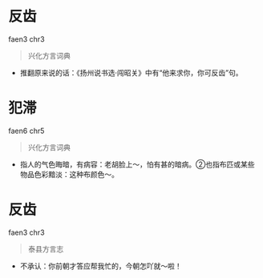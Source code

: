 # 反齿
faen3 chr3
> 兴化方言词典
- 推翻原来说的话：《扬州说书选·闯昭关》中有“他来求你，你可反齿”句。

# 犯滞
faen6 chr5
> 兴化方言词典
- 指人的气色晦暗，有病容：老胡脸上～，怕有甚的暗病。②也指布匹或某些物品色彩黯淡：这种布颜色～。

# 反齿
faen3 chr3
> 泰县方言志
- 不承认：你前朝才答应帮我忙的，今朝怎吖就～啦！
